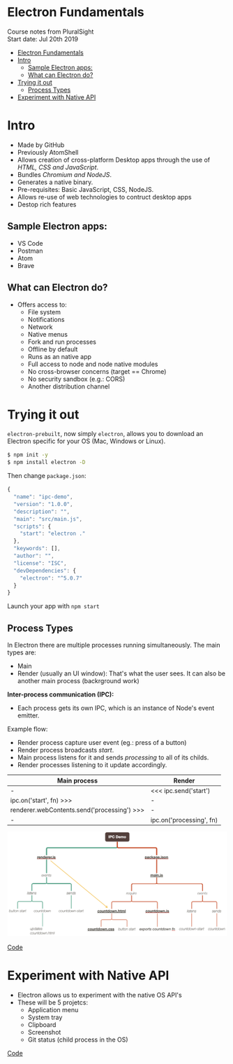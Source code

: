 # Electron Fundamentals
Course notes from PluralSight  
Start date: Jul 20th 2019

<!-- TOC -->

- [Electron Fundamentals](#electron-fundamentals)
- [Intro](#intro)
    - [Sample Electron apps:](#sample-electron-apps)
    - [What can Electron do?](#what-can-electron-do)
- [Trying it out](#trying-it-out)
    - [Process Types](#process-types)
- [Experiment with Native API](#experiment-with-native-api)

<!-- /TOC -->

# Intro
* Made by GitHub
* Previously AtomShell
* Allows creation of cross-platform Desktop apps through the use of *HTML, CSS and JavaScript*.
* Bundles *Chromium and NodeJS*.
* Generates a native binary.
* Pre-requisites: Basic JavaScript, CSS, NodeJS.
* Allows re-use of web technologies to contruct desktop apps
* Destop rich features

## Sample Electron apps:
* VS Code
* Postman
* Atom
* Brave

## What can Electron do?
* Offers access to:
    - File system
    - Notifications
    - Network
    - Native menus
    - Fork and run processes
    - Offline by default
    - Runs as an native app
    - Full access to node and node native modules
    - No cross-browser concerns (target == Chrome)
    - No security sandbox (e.g.: CORS)
    - Another distribution channel

# Trying it out
`electron-prebuilt`, now simply `electron`, allows you to download an Electron specific for your OS (Mac, Windows or Linux).
```bash
$ npm init -y
$ npm install electron -D
```
Then change `package.json`:
```javascript
{
  "name": "ipc-demo",
  "version": "1.0.0",
  "description": "",
  "main": "src/main.js",
  "scripts": {
    "start": "electron ."
  },
  "keywords": [],
  "author": "",
  "license": "ISC",
  "devDependencies": {
    "electron": "^5.0.7"
  }
}
```
Launch your app with `npm start`

## Process Types
In Electron there are multiple processes running simultaneously. The main types are:
* Main
* Render (usually an UI window): That's what the user sees. It can also be another main process (backrground work)

**Inter-process communication (IPC):**
* Each process gets its own IPC, which is an instance of Node's event emitter.

Example flow:
* Render process capture user event (eg.: press of a button)
* Render process broadcasts *start*.
* Main process listens for it and sends *processing* to all of its childs.
* Render processes listening to it update accordingly.

|Main process|Render|
|-|-|
|-|<<< ipc.send('start')|
|ipc.on('start', fn) >>>|-|
|renderer.webContents.send('processing') >>>|-|
|-|ipc.on('processing', fn)|

![ipc flow](attachments/ipc-demo.png)

[Code](ipc-demo)

# Experiment with Native API
* Electron allows us to experiment with the native OS API's
* These will be 5 projetcs:
  - Application menu
  - System tray
  - Clipboard
  - Screenshot
  - Git status (child process in the OS)

[Code](native-apis)
